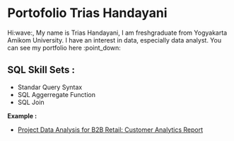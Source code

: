 # Portofolio Trias Handayani
<p>
  Hi:wave:, My name is Trias Handayani, I am freshgraduate from Yogyakarta Amikom University. I have an interest in data, especially data analyst. You can see my portfolio here :point_down:
</p>

## SQL Skill Sets :
<p>
  <ul>
    <li>
      Standar Query Syntax
    </li>
    <li>SQL Aggerregate Function </li>
    <li>SQL Join</li>
  </ul>
  <b>Example :</b>
  <ul>
    <li><a href='https://github.com/trias762/DQLAB/blob/main/Project%20Data%20Analysis%20for%20B2B%20Retail:%20Customer%20Analytics%20Report.md'>Project Data Analysis for B2B Retail: Customer Analytics Report</a></li>
  </ul>
</p>
